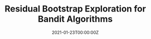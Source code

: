 ---
authors:
- Chi-Hua Wang
- admin
- Yang Yu
- Botao Hao
- Guang Cheng
date: "2021-01-23T00:00:00Z"
doi: ""
featured: true
projects:
- exploration-bandit
publication: "*Preprint*"
publication_short: ""
publication_types:
- "3"
publishDate: "2021-01-23T00:00:00Z"
summary: In this paper, we propose a novel data-driven exploration policy in bandit algorithms with bounded or unbounded rewards, called residual bootstrap exploration (\texttt{ReBoot}). The \texttt{ReBoot} enforces exploration by injecting data-driven randomness through a residual-based history randomization mechanism. This novel mechanism captures the underlying distributional properties of fitting errors, and more importantly boosts exploration to escape from suboptimal solutions (for small sample sizes) by assisting exploration level in an \textit{unconventional} way. In theory, with appropriate exploration assistance, \texttt{ReBoot} provably secures instance-dependent logarithmic regret in sub-Gaussian multi-armed bandits. We evaluate the \texttt{ReBoot} in different synthetic multi-armed bandits problems and observe that \texttt{ReBoot} is comparable to the Thompson sampling method.
tags:
- publications
- bandit algorithms
- nonparametric statistics
- uncertainty quantification
title: Residual Bootstrap Exploration for Bandit Algorithms
url_pdf: https://arxiv.org/pdf/2002.08436.pdf
---